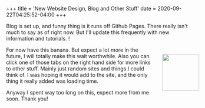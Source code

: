 +++
title = 'New Website Design, Blog and Other Stuff'
date = 2020-09-22T04:25:52-04:00
+++

Blog is set up, and funny thing is it runs off Github Pages. There really isn't much to say as of right now. But I'll update this frequently with new information and tutorials. !


<img src="https://i.imgur.com/ZhGquZz.jpg" style="width: 100px; float:right; margin:20px; margin-right:-20px;" alt="">

For now have this banana. But expect a lot more in the future, I will totally make this wait worthwhile. Also you can click one of those tabs on the right hand side for more links to other stuff. Mainly just random sites and things I could think of. I was hoping it would add to the site, and the only thing it really added was loading time.

Anyway I spent way too long on this, expect more from me soon. Thank you!